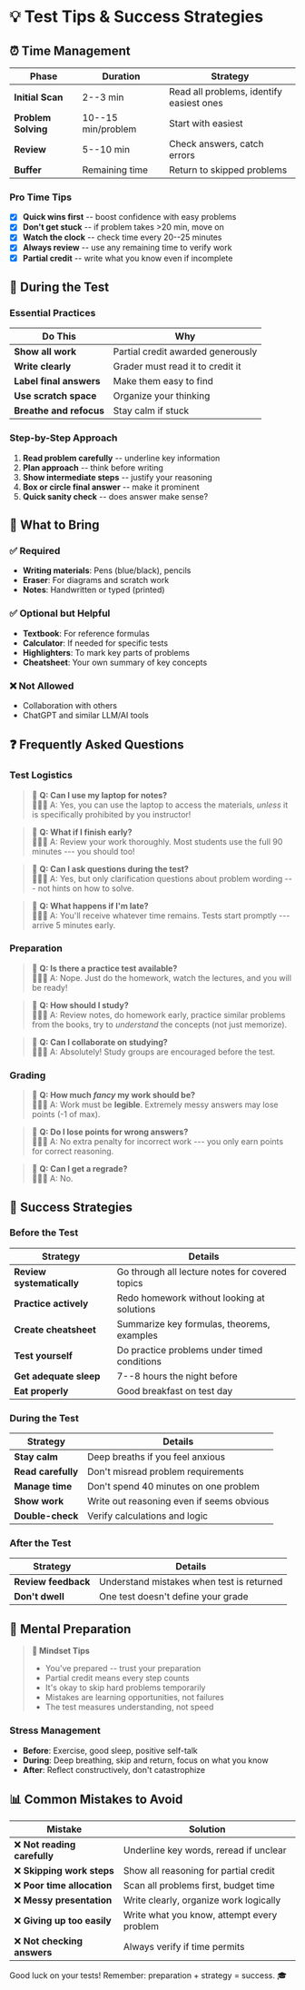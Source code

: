 # 💡 Test Tips & Success Strategies

## ⏰ Time Management

| Phase | Duration | Strategy |
|-------|----------|----------|
| **Initial Scan** | 2--3 min | Read all problems, identify easiest ones |
| **Problem Solving** | 10--15 min/problem | Start with easiest |
| **Review** | 5--10 min | Check answers, catch errors |
| **Buffer** | Remaining time | Return to skipped problems |

### Pro Time Tips

- [x] **Quick wins first** -- boost confidence with easy problems
- [x] **Don't get stuck** -- if problem takes >20 min, move on
- [x] **Watch the clock** -- check time every 20--25 minutes
- [x] **Always review** -- use any remaining time to verify work
- [x] **Partial credit** -- write what you know even if incomplete

## 📝 During the Test

### Essential Practices

| Do This | Why |
|---------|-----|
| **Show all work** | Partial credit awarded generously |
| **Write clearly** | Grader must read it to credit it |
| **Label final answers** | Make them easy to find |
| **Use scratch space** | Organize your thinking |
| **Breathe and refocus** | Stay calm if stuck |

### Step-by-Step Approach

1. **Read problem carefully** -- underline key information
2. **Plan approach** -- think before writing
3. **Show intermediate steps** -- justify your reasoning
4. **Box or circle final answer** -- make it prominent
5. **Quick sanity check** -- does answer make sense?

## 🎒 What to Bring

### ✅ Required

- **Writing materials**: Pens (blue/black), pencils
- **Eraser**: For diagrams and scratch work
- **Notes**: Handwritten or typed (printed)

### ✅ Optional but Helpful

- **Textbook**: For reference formulas
- **Calculator**: If needed for specific tests
- **Highlighters**: To mark key parts of problems
- **Cheatsheet**: Your own summary of key concepts

### ❌ Not Allowed

- Collaboration with others
- ChatGPT and similar LLM/AI tools

## ❓ Frequently Asked Questions

### Test Logistics

> 🦫 **Q: Can I use my laptop for notes?** \
> 👨🏻‍🏫 A: Yes, you can use the laptop to access the materials, _unless_ it is specifically prohibited by you instructor!

> 🦫 **Q: What if I finish early?** \
> 👨🏻‍🏫 A: Review your work thoroughly. Most students use the full 90 minutes --- you should too!

> 🦫 **Q: Can I ask questions during the test?** \
> 👨🏻‍🏫 A: Yes, but only clarification questions about problem wording --- not hints on how to solve.

> 🦫 **Q: What happens if I'm late?** \
> 👨🏻‍🏫 A: You'll receive whatever time remains. Tests start promptly --- arrive 5 minutes early.

### Preparation

> 🦫 **Q: Is there a practice test available?** \
> 👨🏻‍🏫 A: Nope. Just do the homework, watch the lectures, and you will be ready!

> 🦫 **Q: How should I study?** \
> 👨🏻‍🏫 A: Review notes, do homework early, practice similar problems from the books, try to _understand_ the concepts (not just memorize).

> 🦫 **Q: Can I collaborate on studying?** \
> 👨🏻‍🏫 A: Absolutely! Study groups are encouraged before the test.

### Grading

> 🦫 **Q: How much _fancy_ my work should be?** \
> 👨🏻‍🏫 A: Work must be **legible**. Extremely messy answers may lose points (-1 of max).

> 🦫 **Q: Do I lose points for wrong answers?** \
> 👨🏻‍🏫 A: No extra penalty for incorrect work --- you only earn points for correct reasoning.

> 🦫 **Q: Can I get a regrade?** \
> 👨🏻‍🏫 A: No.

## 🎯 Success Strategies

### Before the Test

| Strategy | Details |
|----------|---------|
| **Review systematically** | Go through all lecture notes for covered topics |
| **Practice actively** | Redo homework without looking at solutions |
| **Create cheatsheet** | Summarize key formulas, theorems, examples |
| **Test yourself** | Do practice problems under timed conditions |
| **Get adequate sleep** | 7--8 hours the night before |
| **Eat properly** | Good breakfast on test day |

### During the Test

| Strategy | Details |
|----------|---------|
| **Stay calm** | Deep breaths if you feel anxious |
| **Read carefully** | Don't misread problem requirements |
| **Manage time** | Don't spend 40 minutes on one problem |
| **Show work** | Write out reasoning even if seems obvious |
| **Double-check** | Verify calculations and logic |

### After the Test

| Strategy | Details |
|----------|---------|
| **Review feedback** | Understand mistakes when test is returned |
| **Don't dwell** | One test doesn't define your grade |

## 🧠 Mental Preparation

> **💭 Mindset Tips**
>
> - You've prepared -- trust your preparation
> - Partial credit means every step counts
> - It's okay to skip hard problems temporarily
> - Mistakes are learning opportunities, not failures
> - The test measures understanding, not speed

### Stress Management

- **Before**: Exercise, good sleep, positive self-talk
- **During**: Deep breathing, skip and return, focus on what you know
- **After**: Reflect constructively, don't catastrophize

## 📊 Common Mistakes to Avoid

| Mistake | Solution |
|---------|----------|
| ❌ **Not reading carefully** | Underline key words, reread if unclear |
| ❌ **Skipping work steps** | Show all reasoning for partial credit |
| ❌ **Poor time allocation** | Scan all problems first, budget time |
| ❌ **Messy presentation** | Write clearly, organize work logically |
| ❌ **Giving up too easily** | Write what you know, attempt every problem |
| ❌ **Not checking answers** | Always verify if time permits |

Good luck on your tests! Remember: preparation + strategy = success. 🎓
